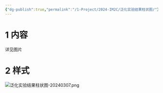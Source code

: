 ```yaml
---
{"dg-publish":true,"permalink":"/1-Project/2024-IM2C/泛化实验结果柱状图/"}
---
```


# 1 内容
详见图片
# 2 样式
![泛化实验结果柱状图-20240307.png](/img/user/5-Attachment/Image/%E6%B3%9B%E5%8C%96%E5%AE%9E%E9%AA%8C%E7%BB%93%E6%9E%9C%E6%9F%B1%E7%8A%B6%E5%9B%BE-20240307.png)